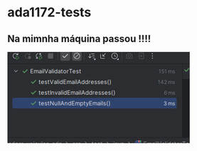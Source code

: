 # ada1172-tests

## Na mimnha máquina passou !!!!

<img src="./Captura de tela de 2024-11-18 22-08-46.png" alt="img">
